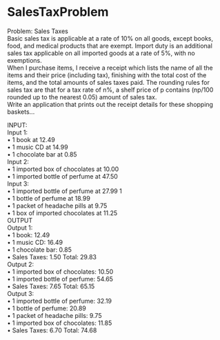 # SalesTaxProblem

Problem: Sales Taxes   
Basic sales tax is applicable at a rate of 10% on all goods, except books, food, and medical products that are exempt. Import duty is an additional sales tax applicable on all imported goods at a rate of 5%, with no exemptions.   
When I purchase items, I receive a receipt which lists the name of all the items and their price (including tax), finishing with the total cost of the items, and the total amounts of sales taxes paid. The rounding rules for sales tax are that for a tax rate of n%, a shelf price of p contains (np/100 rounded up to the nearest 0.05) amount of sales tax.   
Write an application that prints out the receipt details for these shopping baskets...   

INPUT:   
Input 1:   
•	1 book at 12.49   
•	1 music CD at 14.99   
•	1 chocolate bar at 0.85     
Input 2:   
•	1 imported box of chocolates at 10.00   
•	1 imported bottle of perfume at 47.50   
Input 3:   
•	1 imported bottle of perfume at 27.99 1  
•	1 bottle of perfume at 18.99   
•	1 packet of headache pills at 9.75   
•	1 box of imported chocolates at 11.25   
OUTPUT   
Output 1:   
•	1 book: 12.49   
•	1 music CD: 16.49   
•	1 chocolate bar: 0.85   
•	Sales Taxes: 1.50 Total: 29.83  
Output 2:   
•	1 imported box of chocolates: 10.50   
•	1 imported bottle of perfume: 54.65   
•	Sales Taxes: 7.65 Total: 65.15  
Output 3:   
•	1 imported bottle of perfume: 32.19   
•	1 bottle of perfume: 20.89   
•	1 packet of headache pills: 9.75   
•	1 imported box of chocolates: 11.85   
•	Sales Taxes: 6.70 Total: 74.68  
